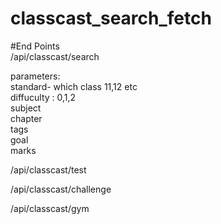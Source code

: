 # classcast_search_fetch

#End Points  
/api/classcast/search

parameters:  
standard- which class 11,12 etc  
diffuculty : 0,1,2  
subject  
chapter  
tags  
goal  
marks  
  
/api/classcast/test  

/api/classcast/challenge  

/api/classcast/gym  
